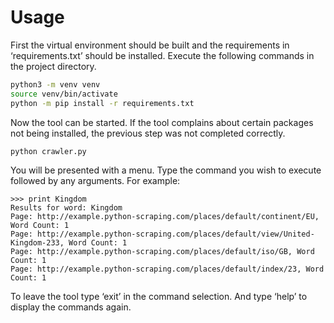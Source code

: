 # Usage
First the virtual environment should be built and the requirements in ‘requirements.txt’ should be installed. Execute the following commands in the project directory.

```bash
python3 -m venv venv
source venv/bin/activate
python -m pip install -r requirements.txt
```

Now the tool can be started. If the tool complains about certain packages not being installed, the previous step was not completed correctly.

```bash
python crawler.py
```

You will be presented with a menu. Type the command you wish to execute followed by any arguments. For example:

```
>>> print Kingdom
Results for word: Kingdom
Page: http://example.python-scraping.com/places/default/continent/EU, Word Count: 1
Page: http://example.python-scraping.com/places/default/view/United-Kingdom-233, Word Count: 1
Page: http://example.python-scraping.com/places/default/iso/GB, Word Count: 1
Page: http://example.python-scraping.com/places/default/index/23, Word Count: 1
```

To leave the tool type ‘exit’ in the command selection. And type ‘help’ to display the commands again.

